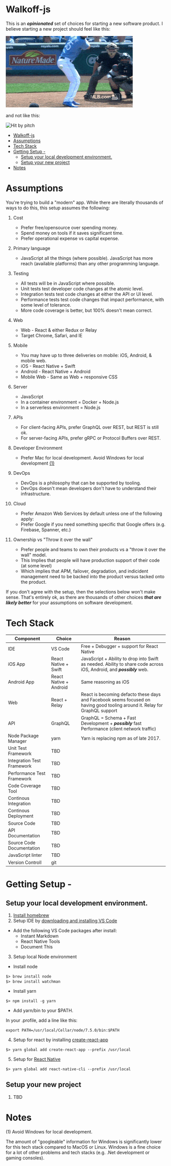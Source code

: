# Walkoff-js

This is an ***opinionated*** set of choices for starting a new software product. 
I believe starting a new project should feel like this:

![Walloff Home run](./walkoff.gif)

and not like this:

![Hit by pitch](./hitbypitch.gif)

<!-- TOC -->

- [Walkoff-js](#walkoff-js)
- [Assumptions](#assumptions)
- [Tech Stack](#tech-stack)
- [Getting Setup -](#getting-setup--)
    - [Setup your local development environment.](#setup-your-local-development-environment)
    - [Setup your new project](#setup-your-new-project)
- [Notes](#notes)

<!-- /TOC -->


# Assumptions

You're trying to build a "modern" app.  While there are literally thousands of ways to do this, 
this setup assumes the following:
1. Cost
    * Prefer free/opensource over spending money.  
    * Spend money on tools if it saves significant time.
    * Prefer operational expense vs capital expense.


2. Primary language
    * JavaScript all the things (where possible).  JavaScript has more reach (available platforms) than any other programming language.
2. Testing
    * All tests will be in JavaScript where possible.
    * Unit tests test developer code changes at the atomic level.
    * Integration tests test code changes at either the API or UI level.
    * Performance tests test code changes that impact performance, with some level of tolerance.
    * More code coverage is better, but 100% doesn't mean correct.  
3. Web 
    * Web - React & either Redux or Relay
    * Target Chrome, Safari, and IE
4. Mobile
    * You may have up to three deliveries on mobile: iOS, Android, & mobile web.
    * iOS - React Native + Swift
    * Android - React Native + Android
    * Mobile Web - Same as Web + responsive CSS 
5. Server 
    * JavaScript 
    * In a container environment = Docker + Node.js
    * In a serverless environment = Node.js
6. APIs
    * For client-facing APIs, prefer GraphQL over REST, but REST is still ok.
    * For server-facing APIs, prefer gRPC or Protocol Buffers over REST.
7. Developer Environment
    * Prefer Mac for local development. Avoid Windows for local development [(1)](#subnote_1)
8. DevOps
    * DevOps is a philosophy that can be supported by tooling.
    * DevOps doesn't mean developers don't have to understand their infrastructure.
9. Cloud
    * Prefer Amazon Web Services by default unless one of the following apply:
    * Prefer Google if you need something specific that Google offers (e.g. Firebase, Spanner, etc.)
10. Ownership vs "Throw it over the wall"
    * Prefer people and teams to own their products vs a "throw it over the wall" model.
    * This Implies that people will have production support of their code (at some level)
    * Which implies that APM, failover, degradation, and indicident management need to be 
    backed into the product versus tacked onto the product.



If you don't agree with the setup, then the selections below won't make sense.  That's entirely ok, as there are thousands of other choices 
***that are likely better*** for your assumptions on software development.

# Tech Stack

|Component | Choice| Reason |
|--|---|---|
|IDE  | VS Code | Free + Debugger + support for React Native | 
|iOS App | React Native + Swift | JavaScript + Ability to drop into Swift as needed.  Ability to share code across iOS, Android, and ***possibly*** web.
|Android App| React Native + Android | Same reasoning as iOS |
|Web | React + Relay | React is becoming defacto these days and Facebook seems focused on having good tooling around it.  Relay for GraphQL support|
|API| GraphQL | GraphQL = Schema + Fast Development + ***possibly*** fast Performance (client network traffic)|
|Node Package Manager | yarn | Yarn is replacing npm as of late 2017.  
| Unit Test Framework | TBD | |
| Integration Test Framework | TBD | | 
| Performance Test Framework | TBD | | 
| Code Coverage Tool | TBD | |
| Continous Integration | TBD | | 
| Continous Deployment | TBD | |
| Source Code | TBD | | 
| API Documentation | TBD | | 
| Source Code Documentation | TBD | | 
| JavaScript linter | TBD | | 
| Version Controll | git | |



# Getting Setup -

## Setup your local development environment.
1. [Install homebrew](https://brew.sh/)
2. Setup IDE by [downloading and installing VS Code](https://code.visualstudio.com/)
* Add the following VS Code packages after install:
    * Instant Markdown
    * React Native Tools
    * Document This
3. Setup local Node environment
* Install node
```shell
$> brew install node
$> brew install watchman
```
* Install yarn
```shell
$> npm install -g yarn
```
* Add yarn/bin to your $PATH.

In your .profile, add a line like this:
```shell
export PATH=/usr/local/Cellar/node/7.5.0/bin:$PATH
```
4. Setup for react by installing [create-react-app](https://github.com/facebookincubator/create-react-app)
```shell
$> yarn global add create-react-app --prefix /usr/local
```
5. Setup for [React Native](https://facebook.github.io/react-native/docs/getting-started.html)
```shell
$> yarn global add react-native-cli --prefix /usr/local
```

## Setup your new project
1. TBD







# Notes

<a name="subnote_1">(1)</a> Avoid Windows for local development.

The amount of "googleable" information for Windows is significantly lower for this tech stack compared to MacOS or Linux.  Windows is a fine choice for a lot of other problems and tech stacks (e.g. .Net development or gaming consoles).
